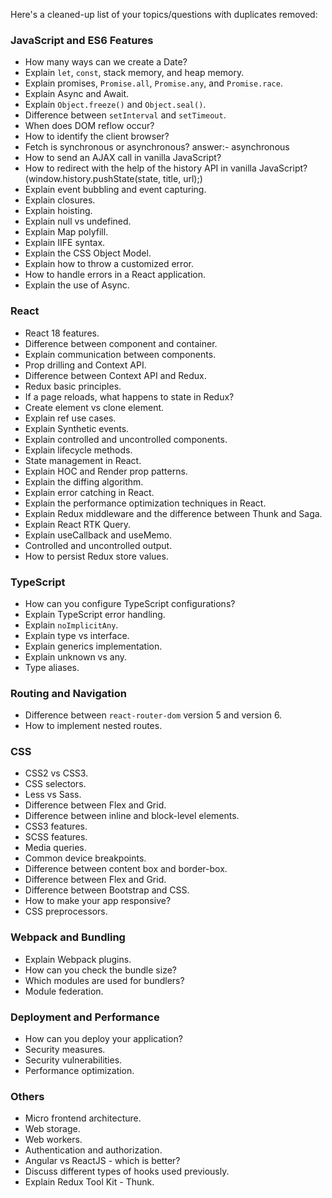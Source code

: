 Here's a cleaned-up list of your topics/questions with duplicates removed:

### **JavaScript and ES6 Features**
- How many ways can we create a Date?
- Explain `let`, `const`, stack memory, and heap memory.
- Explain promises, `Promise.all`, `Promise.any`, and `Promise.race`.
- Explain Async and Await.
- Explain `Object.freeze()` and `Object.seal()`.
- Difference between `setInterval` and `setTimeout`.
- When does DOM reflow occur?
- How to identify the client browser?
- Fetch is synchronous or asynchronous?  answer:- asynchronous
- How to send an AJAX call in vanilla JavaScript?
- How to redirect with the help of the history API in vanilla JavaScript?  (window.history.pushState(state, title, url);)
- Explain event bubbling and event capturing.
- Explain closures.
- Explain hoisting.
- Explain null vs undefined.
- Explain Map polyfill.
- Explain IIFE syntax.
- Explain the CSS Object Model.
- Explain how to throw a customized error.
- How to handle errors in a React application.
- Explain the use of Async.

### **React**
- React 18 features.
- Difference between component and container.
- Explain communication between components.
- Prop drilling and Context API.
- Difference between Context API and Redux.
- Redux basic principles.
- If a page reloads, what happens to state in Redux?
- Create element vs clone element.
- Explain ref use cases.
- Explain Synthetic events.
- Explain controlled and uncontrolled components.
- Explain lifecycle methods.
- State management in React.
- Explain HOC and Render prop patterns.
- Explain the diffing algorithm.
- Explain error catching in React.
- Explain the performance optimization techniques in React.
- Explain Redux middleware and the difference between Thunk and Saga.
- Explain React RTK Query.
- Explain useCallback and useMemo.
- Controlled and uncontrolled output.
- How to persist Redux store values.

### **TypeScript**
- How can you configure TypeScript configurations?
- Explain TypeScript error handling.
- Explain `noImplicitAny`.
- Explain type vs interface.
- Explain generics implementation.
- Explain unknown vs any.
- Type aliases.

### **Routing and Navigation**
- Difference between `react-router-dom` version 5 and version 6.
- How to implement nested routes.

### **CSS**
- CSS2 vs CSS3.
- CSS selectors.
- Less vs Sass.
- Difference between Flex and Grid.
- Difference between inline and block-level elements.
- CSS3 features.
- SCSS features.
- Media queries.
- Common device breakpoints.
- Difference between content box and border-box.
- Difference between Flex and Grid.
- Difference between Bootstrap and CSS.
- How to make your app responsive?
- CSS preprocessors.

### **Webpack and Bundling**
- Explain Webpack plugins.
- How can you check the bundle size?
- Which modules are used for bundlers?
- Module federation.

### **Deployment and Performance**
- How can you deploy your application?
- Security measures.
- Security vulnerabilities.
- Performance optimization.

### **Others**
- Micro frontend architecture.
- Web storage.
- Web workers.
- Authentication and authorization.
- Angular vs ReactJS - which is better?
- Discuss different types of hooks used previously.
- Explain Redux Tool Kit - Thunk.